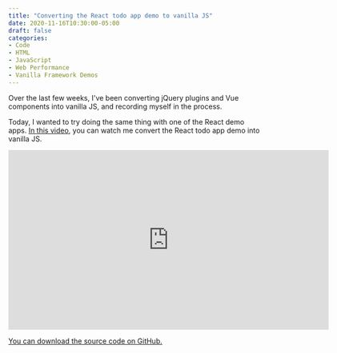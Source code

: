 ```yaml
---
title: "Converting the React todo app demo to vanilla JS"
date: 2020-11-16T10:30:00-05:00
draft: false
categories:
- Code
- HTML
- JavaScript
- Web Performance
- Vanilla Framework Demos
---
```


Over the last few weeks, I've been converting jQuery plugins and Vue components into vanilla JS, and recording myself in the process.

Today, I wanted to try doing the same thing with one of the React demo apps. [In this video](https://vimeo.com/478509683), you can watch me convert the React todo app demo into vanilla JS.

<iframe src="https://player.vimeo.com/video/478509683?color=0088cc&title=0&byline=0&portrait=0" width="640" height="360" frameborder="0" allow="autoplay; fullscreen" allowfullscreen></iframe>

[You can download the source code on GitHub.](https://gist.github.com/cferdinandi/0d2418e314f75b4e5b73d64401347d49)